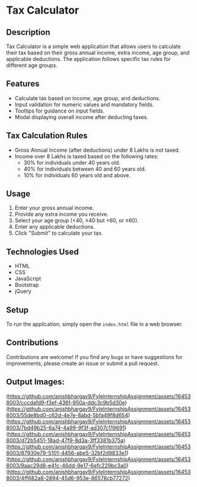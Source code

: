# Tax Calculator

## Description
Tax Calculator is a simple web application that allows users to calculate their tax based on their gross annual income, extra income, age group, and applicable deductions. The application follows specific tax rules for different age groups.

## Features
- Calculate tax based on income, age group, and deductions.
- Input validation for numeric values and mandatory fields.
- Tooltips for guidance on input fields.
- Modal displaying overall income after deducting taxes.
  
## Tax Calculation Rules
- Gross Annual Income (after deductions) under 8 Lakhs is not taxed.
- Income over 8 Lakhs is taxed based on the following rates:
  - 30% for individuals under 40 years old.
  - 40% for individuals between 40 and 60 years old.
  - 10% for individuals 60 years old and above.

## Usage
1. Enter your gross annual income.
2. Provide any extra income you receive.
3. Select your age group (<40, ≥40 but <60, or ≥60).
4. Enter any applicable deductions.
5. Click "Submit" to calculate your tax.

## Technologies Used
- HTML
- CSS
- JavaScript
- Bootstrap
- jQuery

## Setup
To run the application, simply open the `index.html` file in a web browser.

## Contributions
Contributions are welcome! If you find any bugs or have suggestions for improvements, please create an issue or submit a pull request.




## Output Images:
(https://github.com/anishbhargav9/FyleInternshipAssignment/assets/164538003/cccdafd9-f3ef-436f-950a-ddc3c9b5d30e)
(https://github.com/anishbhargav9/FyleInternshipAssignment/assets/164538003/55de8bd0-c62d-4e7e-8abd-5bfa49f8d654)
(https://github.com/anishbhargav9/FyleInternshipAssignment/assets/164538003/7bd49b25-6a74-4a99-9f3f-ad307c119691)
(https://github.com/anishbhargav9/FyleInternshipAssignment/assets/164538003/d72b5451-18ad-47f9-8d3a-3ff3381b375a)
(https://github.com/anishbhargav9/FyleInternshipAssignment/assets/164538003/87930e79-5101-4456-abe5-32bf2d9833e1)
(https://github.com/anishbhargav9/FyleInternshipAssignment/assets/164538003/9aac29d8-e41c-46dd-9e17-6efc229bc3a0)
(https://github.com/anishbhargav9/FyleInternshipAssignment/assets/164538003/4ff682a8-2894-45d6-953e-86578cb77272)







